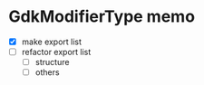 GdkModifierType memo
=====================

* [x] make export list
* [ ] refactor export list
	+ [ ] structure
	+ [ ] others
